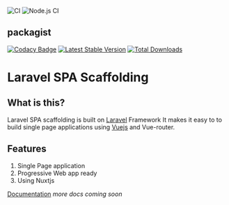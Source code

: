 ![CI](https://github.com/stannlee/vue-laravel-spa/workflows/CI/badge.svg?branch=3.x)
![Node.js CI](https://github.com/stannlee/vue-laravel-spa/workflows/Node.js%20CI/badge.svg)
## packagist
[![Codacy Badge](https://api.codacy.com/project/badge/Grade/c41362236f964548ae65a57a1ef9e4c3)](https://app.codacy.com/manual/stanleyloren/vue-laravel-spa?utm_source=github.com&utm_medium=referral&utm_content=stannlee/vue-laravel-spa&utm_campaign=Badge_Grade_Dashboard)
[![Latest Stable Version](https://poser.pugx.org/stannlee/vue-laravel-spa/v/stable)](https://packagist.org/packages/stannlee/vue-laravel-spa)
[![Total Downloads](https://poser.pugx.org/stannlee/vue-laravel-spa/downloads)](https://packagist.org/packages/stannlee/vue-laravel-spa)
# Laravel SPA Scaffolding

## What is this?
Laravel SPA scaffolding is built on [Laravel](https://laravel.com/docs/) Framework
It makes it easy to to build single page applications using [Vuejs](https://vuejs.org) and Vue-router.

## Features
1. Single Page application
2. Progressive Web app ready
3. Using Nuxtjs

[Documentation](https://stannlee.github.io/vue-laravel-spa)
_more docs coming soon_
